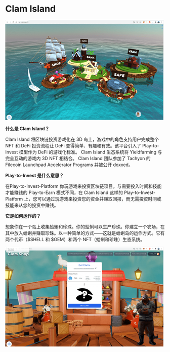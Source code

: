 # Clam Island


![mdfign](mdfign.png)

<p><strong>什么是 Clam Island？</strong></p><p>Clam Island 将区块链投资游戏化在 3D 岛上，游戏中的角色支持用户完成整个 NFT 和 DeFi 投资流程让 DeFi 变得简单、有趣和有效。该平台引入了 Play-to-Invest 模型作为 DeFi 的游戏化标准。 Clam Island 生态系统将 Yieldfarming 与完全互动的游戏内 3D NFT 相结合。 Clam Island 团队参加了 Tachyon 的 Filecoin Launchpad Accelerator Programs 并被公开 doxxed。</p><p><strong>Play-to-Invest 是什么意思？</strong></p><p>在Play-to-Invest-Platform 你玩游戏来投资区块链项目。与需要投入时间和技能才能赚钱的 Play-to-Earn 模式不同，在 Clam Island 这样的 Play-to-Invest-Platform 上，您可以通过玩游戏来投资您的资金并赚取回报，而无需投资时间或技能来从您的投资中赚钱。</p><p><strong>它是如何运作的？</strong></p><p>想象你在一个岛上收集蛤蜊和珍珠。你的蛤蜊可以生产珍珠。你建立一个农场，在其中放入蛤蜊并赚取珍珠。以一种简单的方式——这就是蛤蜊岛的运作方式。它有两个代币（$SHELL 和 $GEM）和两个 NFT（蛤蜊和珍珠）生态系统。</p>

![ojnbg](ojnbg.png)
